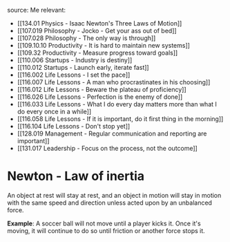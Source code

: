 source: Me
relevant:
- [[134.01 Physics - Isaac Newton's Three Laws of Motion]]
- [[107.019 Philosophy - Jocko - Get your ass out of bed]]
- [[107.028 Philosophy - The only way is through]]
- [[109.10.10 Productivity - It is hard to maintain new systems]]
- [[109.32 Productivity - Measure progress toward goals]]
- [[110.006 Startups - Industry is destiny]]
- [[110.012 Startups - Launch early, iterate fast]]
- [[116.002 Life Lessons - I set the pace]]
- [[116.007 Life Lessons - A man who procrastinates in his choosing]]
- [[116.012 Life Lessons - Beware the plateau of proficiency]]
- [[116.026 Life Lessons - Perfection is the enemy of done]]
- [[116.033 Life Lessons - What I do every day matters more than what I do every once in a while]]
- [[116.058 Life Lessons - If it is important, do it first thing in the morning]]
- [[116.104 Life Lessons - Don't stop yet]]
- [[128.019 Management - Regular communication and reporting are important]]
- [[131.017 Leadership - Focus on the process, not the outcome]]
# Newton - Law of inertia

An object at rest will stay at rest, and an object in motion will stay in motion with the same speed and direction unless acted upon by an unbalanced force.

**Example**: A soccer ball will not move until a player kicks it. Once it's moving, it will continue to do so until friction or another force stops it.